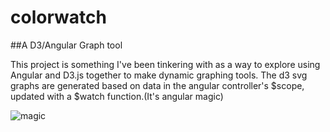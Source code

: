 # colorwatch

##A D3/Angular Graph tool 

This project is something I've been tinkering with as a way to explore using Angular and D3.js together to make dynamic graphing tools. The d3 svg graphs are generated based on data in the angular controller's $scope, updated with a $watch function.(It's angular magic)


![magic](http://i.giphy.com/ujUdrdpX7Ok5W.gif)
